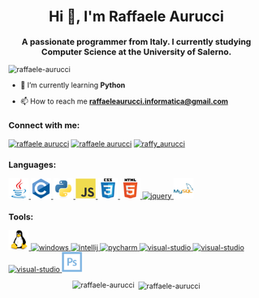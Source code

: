 <h1 align="center">Hi 👋, I'm Raffaele Aurucci</h1>
<h3 align="center">A passionate programmer from Italy. I currently studying Computer Science at the University of Salerno.</h3>

<p align="left"> <img src="https://komarev.com/ghpvc/?username=raffaele-aurucci&label=Profile%20views&color=0e75b6&style=flat" alt="raffaele-aurucci" /> </p>

- 🌱 I’m currently learning **Python**

- 📫 How to reach me **raffaeleaurucci.informatica@gmail.com**

<h3 align="left">Connect with me:</h3>
<p align="left">
<a href="https://linkedin.com/in/raffaele aurucci" target="_blank"><img align="center" src="https://raw.githubusercontent.com/rahuldkjain/github-profile-readme-generator/master/src/images/icons/Social/linked-in-alt.svg" alt="raffaele aurucci" height="30" width="40" /></a>
<a href="https://fb.com/raffaele aurucci" target="_blank"><img align="center" src="https://raw.githubusercontent.com/rahuldkjain/github-profile-readme-generator/master/src/images/icons/Social/facebook.svg" alt="raffaele aurucci" height="30" width="40" /></a>
<a href="https://instagram.com/raffy_aurucci" target="_blank"><img align="center" src="https://raw.githubusercontent.com/rahuldkjain/github-profile-readme-generator/master/src/images/icons/Social/instagram.svg" alt="raffy_aurucci" height="30" width="40" /></a>
</p>

<h3 align="left">Languages:</h3>
<p align="left"> 

<a href="https://www.java.com" target="_blank" rel="noreferrer"> 
<img src="https://raw.githubusercontent.com/devicons/devicon/master/icons/java/java-original.svg" alt="java" width="40" height="40"/> </a> 

<a href="https://www.cprogramming.com/" target="_blank" rel="noreferrer"> 
<img src="https://raw.githubusercontent.com/devicons/devicon/master/icons/c/c-original.svg" alt="c" width="40" height="40"/> </a> 

<a href="https://www.python.org" target="_blank" rel="noreferrer"> 
<img src="https://raw.githubusercontent.com/devicons/devicon/master/icons/python/python-original.svg" alt="python" width="40" height="40"/> </a> 

<a href="https://developer.mozilla.org/en-US/docs/Web/JavaScript" target="_blank" rel="noreferrer"> 
<img src="https://raw.githubusercontent.com/devicons/devicon/master/icons/javascript/javascript-original.svg" alt="javascript" width="40" height="40"/> </a> 

<a href="https://www.w3schools.com/css/" target="_blank" rel="noreferrer"> 
<img src="https://raw.githubusercontent.com/devicons/devicon/master/icons/css3/css3-original-wordmark.svg" alt="css3" width="40" height="40"/> </a> 

<a href="https://www.w3.org/html/" target="_blank" rel="noreferrer"> 
<img src="https://raw.githubusercontent.com/devicons/devicon/master/icons/html5/html5-original-wordmark.svg" alt="html5" width="40" height="40"/> </a>

<a href="https://jquery.com/" target="_blank" rel="noreferrer"> 
<img src="https://openjsf.org/wp-content/uploads/sites/84/2019/10/jquery-logo-vertical_large_square.png" alt="jquery" width="40" height="40"/> </a> 

<a href="https://www.mysql.com/" target="_blank" rel="noreferrer"> 
<img src="https://raw.githubusercontent.com/devicons/devicon/master/icons/mysql/mysql-original-wordmark.svg" alt="mysql" width="40" height="40"/> </a>  


</p>

<h3 align="left">Tools:</h3>

<p align="left"> 

<a href="https://www.linux.org/" target="_blank" rel="noreferrer"> 
<img src="https://raw.githubusercontent.com/devicons/devicon/master/icons/linux/linux-original.svg" alt="linux" width="40" height="40"/> </a> 

<a href="https://www.microsoft.com/it-it/windows" target="_blank" rel="noreferrer"> 
<img src="https://upload.wikimedia.org/wikipedia/commons/thumb/5/5f/Windows_logo_-_2012.svg/800px-Windows_logo_-_2012.svg.png" alt="windows" width="40" height="40"/> </a> 

<a href="https://www.jetbrains.com/idea/" target="_blank" rel="noreferrer"> 
<img src="https://upload.wikimedia.org/wikipedia/commons/9/9c/IntelliJ_IDEA_Icon.svg" alt="intellij" width="40" height="40"/> </a> 

<a href="https://www.jetbrains.com/pycharm/" target="_blank" rel="noreferrer"> 
<img src="https://upload.wikimedia.org/wikipedia/commons/1/1d/PyCharm_Icon.svg" alt="pycharm" width="40" height="40"/> </a>

<a href="https://code.visualstudio.com/" target="_blank" rel="noreferrer"> 
<img src="https://upload.wikimedia.org/wikipedia/commons/9/9a/Visual_Studio_Code_1.35_icon.svg" alt="visual-studio" width="40" height="40"/> </a>

<a href="https://www.eclipse.org/downloads/" target="_blank" rel="noreferrer"> 
<img src="https://upload.wikimedia.org/wikipedia/commons/f/fc/Vista-eclipse.png" alt="visual-studio" width="40" height="40"/> </a>

<a href="https://www.virtualbox.org/wiki/VirtualBox" target="_blank" rel="noreferrer"> 
<img src="https://upload.wikimedia.org/wikipedia/commons/d/d5/Virtualbox_logo.png" alt="visual-studio" width="40" height="40"/> </a>

<a href="https://www.photoshop.com/en" target="_blank" rel="noreferrer"> 
<img src="https://raw.githubusercontent.com/devicons/devicon/master/icons/photoshop/photoshop-line.svg" alt="photoshop" width="40" height="40"/> </a>

</p>

<p align="center">
	<img src="https://github-readme-stats.vercel.app/api/top-langs?username=raffaele-aurucci&show_icons=true&locale=en&layout=compact" alt="raffaele-aurucci" />
	&nbsp;<img align="center" src="https://github-readme-stats.vercel.app/api?username=raffaele-aurucci&show_icons=true&locale=en" alt="raffaele-aurucci" />
</p>
